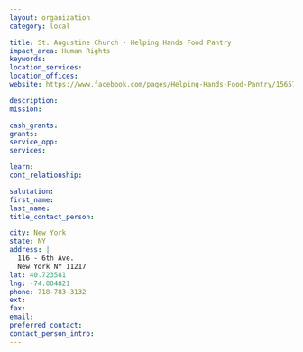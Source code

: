 ```yaml
---
layout: organization
category: local

title: St. Augustine Church - Helping Hands Food Pantry
impact_area: Human Rights
keywords: 
location_services: 
location_offices: 
website: https://www.facebook.com/pages/Helping-Hands-Food-Pantry/156574936148

description: 
mission: 

cash_grants: 
grants: 
service_opp: 
services: 

learn: 
cont_relationship: 

salutation: 
first_name: 
last_name: 
title_contact_person: 

city: New York
state: NY
address: |
  116 - 6th Ave.  
  New York NY 11217
lat: 40.723581
lng: -74.004821
phone: 718-783-3132
ext: 
fax: 
email: 
preferred_contact: 
contact_person_intro: 
---
```

